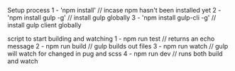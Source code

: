 Setup process
  1 - 'npm install' // incase npm hasn't been installed yet
  2 - 'npm install gulp -g' // install gulp globally
  3 - 'npm install gulp-cli -g' // install gulp client globally

script to start building and watching
  1 - npm run test // returns an echo message
  2 - npm run build // gulp builds out files
  3 - npm run watch // gulp will watch for changed in pug and scss
  4 - npm run dev // runs both build and watch